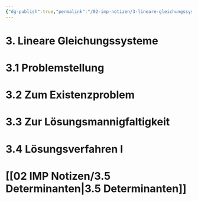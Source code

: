 ```yaml
---
{"dg-publish":true,"permalink":"/02-imp-notizen/3-lineare-gleichungssysteme/"}
---
```


# 3. Lineare Gleichungssysteme
# 3.1 Problemstellung
# 3.2 Zum Existenzproblem
# 3.3 Zur Lösungsmannigfaltigkeit
# 3.4 Lösungsverfahren I 
# [[02 IMP Notizen/3.5 Determinanten\|3.5 Determinanten]]
